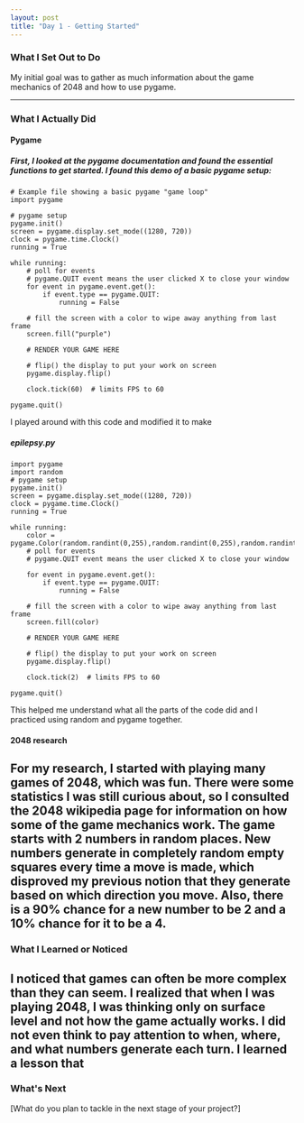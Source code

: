 ```yaml
---
layout: post
title: "Day 1 - Getting Started"
---
```


### What I Set Out to Do
My initial goal was to gather as much information about the game mechanics of 2048 and how to use pygame. 

---

### What I Actually Did

#### Pygame

##### First, I looked at the pygame documentation and found the essential functions to get started. I found this demo of a basic pygame setup:
~~~
# Example file showing a basic pygame "game loop"
import pygame

# pygame setup
pygame.init()
screen = pygame.display.set_mode((1280, 720))
clock = pygame.time.Clock()
running = True

while running:
    # poll for events
    # pygame.QUIT event means the user clicked X to close your window
    for event in pygame.event.get():
        if event.type == pygame.QUIT:
            running = False

    # fill the screen with a color to wipe away anything from last frame
    screen.fill("purple")

    # RENDER YOUR GAME HERE

    # flip() the display to put your work on screen
    pygame.display.flip()

    clock.tick(60)  # limits FPS to 60

pygame.quit()
~~~~
I played around with this code and modified it to make
##### epilepsy.py
~~~
import pygame
import random
# pygame setup
pygame.init()
screen = pygame.display.set_mode((1280, 720))
clock = pygame.time.Clock()
running = True

while running:
    color = pygame.Color(random.randint(0,255),random.randint(0,255),random.randint(0,255))
    # poll for events
    # pygame.QUIT event means the user clicked X to close your window

    for event in pygame.event.get():
        if event.type == pygame.QUIT:
            running = False

    # fill the screen with a color to wipe away anything from last frame
    screen.fill(color)

    # RENDER YOUR GAME HERE

    # flip() the display to put your work on screen
    pygame.display.flip()

    clock.tick(2)  # limits FPS to 60

pygame.quit()
~~~
This helped me understand what all the parts of the code did and I practiced using random and pygame together.

#### **2048 research**

For my research, I started with playing many games of 2048, which was fun. There were some statistics I was still curious about, so I consulted the 2048 wikipedia page for information on how some of the game mechanics work. The game starts with 2 numbers in random places. New numbers generate in completely random empty squares every time a move is made, which disproved my previous notion that they generate based on which direction you move. Also, there is a 90% chance for a new number to be 2 and a 10% chance for it to be a 4.
---

### What I Learned or Noticed

I noticed that games can often be more complex than they can seem. I realized that when I was playing 2048, I was thinking only on surface level and not how the game actually works. I did not even think to pay attention to when, where, and what numbers generate each turn. I learned a lesson that 
---

### What's Next

[What do you plan to tackle in the next stage of your project?]
